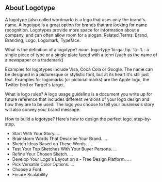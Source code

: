 About Logotype 
---------------
A logotype (also called wordmark) is a logo that uses only the brand's name. A logotype is a great option for brands that are looking for name recognition. Logotypes provide more space for information about a company, and can often allow room for a slogan. Related Terms: Brand, Branding, Logo, Logomark, Typeface.

What is the definition of a logotype?
_noun_. logo·​type ˈlȯ-gə-ˌtīp. ˈlä- 1. : a single piece of type or a single plate faced with a term (such as the name of a newspaper or a trademark)

Examples for logotypes include Visa, Coca Cola or Google. The name can be designed in a picturesque or stylistic font, but at its heart it's still just text. Examples for logomarks (or pictorial marks) are the Apple logo, the Twitter bird or Target's target.

What is logo rules?
A logo usage guideline is a document you write up for future reference that includes different versions of your logo design and how they are to be used. The logo you choose to tell your business's story will also convey your brand message.

How to build a logotype?
Here's how to design the perfect logo, step-by-step.
 - Start With Your Story. ...
 - Brainstorm Words That Describe Your Brand. ...
 - Sketch Ideas Based on These Words. ...
 - Test Your Top Sketches With Your Buyer Persona. ...
 - Refine Your Chosen Sketch. ...
 - Develop Your Logo's Layout on a  - Free Design Platform. ...
 - Pick Versatile Color Options. ...
 - Choose a Font.
 - Ensure Scalability

